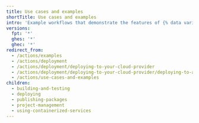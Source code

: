 ```yaml
---
title: Use cases and examples
shortTitle: Use cases and examples
intro: 'Example workflows that demonstrate the features of {% data variables.product.prodname_actions %}.'
versions:
  fpt: '*'
  ghes: '*'
  ghec: '*'
redirect_from:
  - /actions/examples
  - /actions/deployment
  - /actions/deployment/deploying-to-your-cloud-provider
  - /actions/deployment/deploying-to-your-cloud-provider/deploying-to-azure
  - /actions/use-cases-and-examples
children:
  - building-and-testing
  - deploying
  - publishing-packages
  - project-management
  - using-containerized-services
---
```


